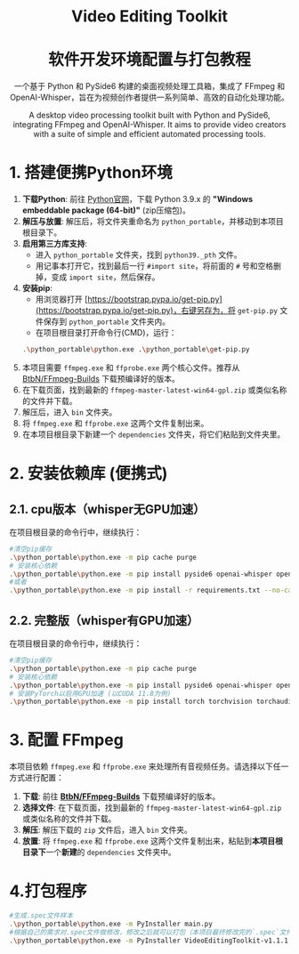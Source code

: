 <h1 align="center">Video Editing Toolkit</h1>
<p align="center">

<h1 align="center">软件开发环境配置与打包教程</h1>
<p align="center">
  一个基于 Python 和 PySide6 构建的桌面视频处理工具箱，集成了 FFmpeg 和 OpenAI-Whisper，旨在为视频创作者提供一系列简单、高效的自动化处理功能。
</p>
<p align="center">
  A desktop video processing toolkit built with Python and PySide6, integrating FFmpeg and OpenAI-Whisper. It aims to provide video creators with a suite of simple and efficient automated processing tools.
</p>

# 1. 搭建便携Python环境

1.  **下载Python**: 前往 [Python官网](https://www.python.org/downloads/windows/)，下载 Python 3.9.x 的 **"Windows embeddable package (64-bit)"** (zip压缩包)。
2.  **解压与放置**: 解压后，将文件夹重命名为 `python_portable`，并移动到本项目根目录下。
3.  **启用第三方库支持**:
    -   进入 `python_portable` 文件夹，找到 `python39._pth` 文件。
    -   用记事本打开它，找到最后一行 `#import site`，将前面的 `#` 号和空格删掉，变成 `import site`，然后保存。
4.  **安装pip**:
    -   用浏览器打开 [https://bootstrap.pypa.io/get-pip.py](https://bootstrap.pypa.io/get-pip.py)，右键另存为，将 `get-pip.py` 文件保存到 `python_portable` 文件夹内。
    -   在项目根目录打开命令行(CMD)，运行：
      ```bash
      .\python_portable\python.exe .\python_portable\get-pip.py
      ```
1.  本项目需要 `ffmpeg.exe` 和 `ffprobe.exe` 两个核心文件。推荐从 [BtbN/FFmpeg-Builds](https://github.com/BtbN/FFmpeg-Builds/releases) 下载预编译好的版本。
2.  在下载页面，找到最新的 `ffmpeg-master-latest-win64-gpl.zip` 或类似名称的文件并下载。
3.  解压后，进入 `bin` 文件夹。
4.  将 `ffmpeg.exe` 和 `ffprobe.exe` 这两个文件复制出来。
5.  在本项目根目录下新建一个 `dependencies` 文件夹，将它们粘贴到文件夹里。
# 2. 安装依赖库 (便携式)
## 2.1. cpu版本（whisper无GPU加速）
在项目根目录的命令行中，继续执行：
```bash
#清空pip缓存
.\python_portable\python.exe -m pip cache purge
# 安装核心依赖
.\python_portable\python.exe -m pip install pyside6 openai-whisper opencc-python-reimplemented pyinstaller -i https://pypi.tuna.tsinghua.edu.cn/simple
#或者
.\python_portable\python.exe -m pip install -r requirements.txt --no-cache-dir -i https://pypi.tuna.tsinghua.edu.cn/simple
```
## 2.2. 完整版（whisper有GPU加速）
在项目根目录的命令行中，继续执行：
```bash
#清空pip缓存
.\python_portable\python.exe -m pip cache purge
# 安装核心依赖
.\python_portable\python.exe -m pip install pyside6 openai-whisper opencc-python-reimplemented pyinstaller -i https://pypi.tuna.tsinghua.edu.cn/simple
# 安装PyTorch以启用GPU加速 (以CUDA 11.8为例)
.\python_portable\python.exe -m pip install torch torchvision torchaudio --index-url https://download.pytorch.org/whl/cu118
```
# 3. 配置 FFmpeg 

本项目依赖 `ffmpeg.exe` 和 `ffprobe.exe` 来处理所有音视频任务。请选择以下任一方式进行配置：
1.  **下载**: 前往 [**BtbN/FFmpeg-Builds**](https://github.com/BtbN/FFmpeg-Builds/releases) 下载预编译好的版本。
2.  **选择文件**: 在下载页面，找到最新的 `ffmpeg-master-latest-win64-gpl.zip` 或类似名称的文件并下载。
3.  **解压**: 解压下载的 `zip` 文件后，进入 `bin` 文件夹。
4.  **放置**: 将 `ffmpeg.exe` 和 `ffprobe.exe` 这两个文件复制出来，粘贴到**本项目根目录下**一个**新建**的 `dependencies` 文件夹中。

# 4.打包程序
```bash
#生成.spec文件样本
.\python_portable\python.exe -m PyInstaller main.py
#根据自己的需求对.spec文件做修改，修改之后就可以打包（本项目最终修改完的`.spec`文件也已上传）
.\python_portable\python.exe -m PyInstaller VideoEditingToolkit-v1.1.1.spec
```